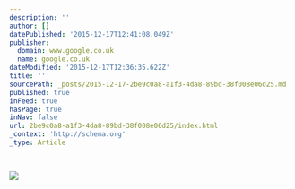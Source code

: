 ```yaml
---
description: ''
author: []
datePublished: '2015-12-17T12:41:08.049Z'
publisher:
  domain: www.google.co.uk
  name: google.co.uk
dateModified: '2015-12-17T12:36:35.622Z'
title: ''
sourcePath: _posts/2015-12-17-2be9c0a8-a1f3-4da8-89bd-38f008e06d25.md
published: true
inFeed: true
hasPage: true
inNav: false
url: 2be9c0a8-a1f3-4da8-89bd-38f008e06d25/index.html
_context: 'http://schema.org'
_type: Article

---
```

![](http://blog.tigerpens.co.uk/wp-content/uploads/2015/03/president-obama-cross-pen.jpg)